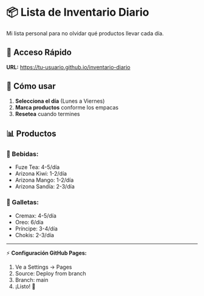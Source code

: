 # 📦 Lista de Inventario Diario

Mi lista personal para no olvidar qué productos llevar cada día.

## 🚀 Acceso Rápido

**URL:** https://tu-usuario.github.io/inventario-diario

## 📱 Cómo usar

1. **Selecciona el día** (Lunes a Viernes)
2. **Marca productos** conforme los empacas
3. **Resetea** cuando termines

## 📊 Productos

### 🥤 Bebidas:
- Fuze Tea: 4-5/día
- Arizona Kiwi: 1-2/día  
- Arizona Mango: 1-2/día
- Arizona Sandía: 2-3/día

### 🍪 Galletas:
- Cremax: 4-5/día
- Oreo: 6/día
- Príncipe: 3-4/día
- Chokis: 2-3/día

---
⚡ **Configuración GitHub Pages:**
1. Ve a Settings → Pages
2. Source: Deploy from branch
3. Branch: main
4. ¡Listo! 🎉